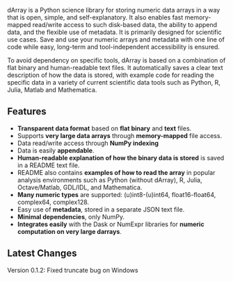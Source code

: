 dArray is a Python science library for storing numeric data arrays in a
way that is open, simple, and self-explanatory. It also enables fast
memory-mapped read/write access to such disk-based data, the ability to
append data, and the flexible use of metadata. It is primarily designed
for scientific use cases. Save and use your numeric arrays and metadata
with one line of code while easy, long-term and tool-independent
accessibility is ensured.

To avoid dependency on specific tools, dArray is based on a combination of 
flat binary and human-readable text files. It automatically saves a clear text 
description of how the data is stored, with example code for reading the 
specific data in a variety of current scientific data tools such as Python, 
R, Julia, Matlab and Mathematica.

Features
--------

-   **Transparent data format** based on **flat binary** and **text** files.
-   Supports **very large data arrays** through **memory-mapped** file access.
-   Data read/write access through **NumPy indexing**
-   Data is easily **appendable**.
-   **Human-readable explanation of how the binary data is stored** is saved 
    in a README text file.
-   README also contains **examples of how to read the array** in popular 
    analysis environments such as Python (without dArray), R, Julia, 
    Octave/Matlab, GDL/IDL, and Mathematica.
-   **Many numeric types** are supported: (u)int8-(u)int64, float16-float64, 
    complex64, complex128.
-   Easy use of **metadata**, stored in a separate JSON text file.
-   **Minimal dependencies**, only NumPy.
-   **Integrates easily** with the Dask or NumExpr libraries for 
    **numeric computation on very large darrays**.
    
Latest Changes
--------------

Version 0.1.2: Fixed truncate bug on Windows 
